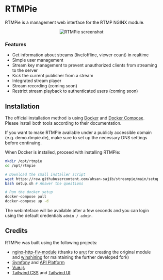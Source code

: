 # RTMPie

RTMPie is a management web interface for the RTMP NGINX module.

<p align="center">
  <img src="https://img.rtmpie.de/screen.png" alt="RTMPie screenshot">
</p>

### Features

- Get information about streams (live/offline, viewer count) in realtime
- Simple user management
- Stream key management to prevent unauthorized clients from streaming to the server
- Kick the current publisher from a stream
- Integrated stream player
- Stream recording (coming soon)
- Restrict stream playback to authenticated users (coming soon)

## Installation

The official installation method is using [Docker](https://docs.docker.com/engine/install/) and [Docker Compose](https://docs.docker.com/compose/). Please install both tools according to their documentation.

If you want to make RTMPie available under a publicly accessible domain (e.g. demo.rtmpie.de), make sure to set up the necessary DNS settings before continuing.

When Docker is installed, proceed with installing RTMPie:
```bash
mkdir /opt/rtmpie
cd /opt/rtmpie

# Download the small installer script
wget https://raw.githubusercontent.com/ahsan-sajib/streampie/main/setup.sh
bash setup.sh # Answer the questions

# Run the docker setup
docker-compose pull
docker-compose up -d
```

The webinteface will be available after a few seconds and you can login using the default credentials `admin / admin`.

## Credits

RTMPie was built using the following projects:

- [nginx-http-flv-module](https://github.com/winshining/nginx-http-flv-module) (thanks to [arut](https://github.com/arut) for creating the original module and [winshining](https://github.com/winshining) for maintaining the further developed fork)
- [Symfony](https://symfony.com) and [API Platform](https://api-platform.com)
- [Vue.js](https://vuejs.org)
- [Tailwind CSS](https://tailwindcss.com) and [Tailwind UI](https://tailwindui.com)
